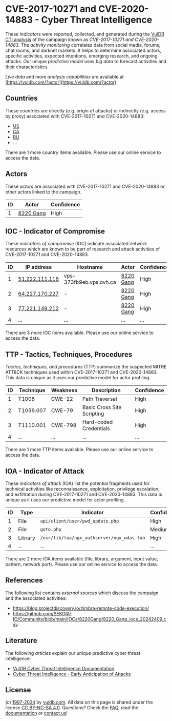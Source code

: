 # CVE-2017-10271 and CVE-2020-14883 - Cyber Threat Intelligence

These _indicators_ were reported, collected, and generated during the [VulDB CTI analysis](https://vuldb.com/?kb.cti) of the campaign known as _CVE-2017-10271 and CVE-2020-14883_. The _activity monitoring_ correlates data from social media, forums, chat rooms, and darknet markets. It helps to determine associated actors, specific activities, expected intentions, emerging research, and ongoing attacks. Our unique _predictive model_ uses _big data_ to forecast activities and their characteristics.

_Live data_ and more _analysis capabilities_ are available at [https://vuldb.com/?actor](https://vuldb.com/?actor)

## Countries

These _countries_ are directly (e.g. origin of attacks) or indirectly (e.g. access by proxy) associated with CVE-2017-10271 and CVE-2020-14883:

* [US](https://vuldb.com/?country.us)
* [CA](https://vuldb.com/?country.ca)
* [RU](https://vuldb.com/?country.ru)
* ...

There are 1 more country items available. Please use our online service to access the data.

## Actors

These _actors_ are associated with CVE-2017-10271 and CVE-2020-14883 or other actors linked to the campaign.

ID | Actor | Confidence
-- | ----- | ----------
1 | [8220 Gang](https://vuldb.com/?actor.8220_gang) | High

## IOC - Indicator of Compromise

These _indicators of compromise_ (IOC) indicate associated network resources which are known to be part of research and attack activities of CVE-2017-10271 and CVE-2020-14883.

ID | IP address | Hostname | Actor | Confidence
-- | ---------- | -------- | ----- | ----------
1 | [51.222.111.116](https://vuldb.com/?ip.51.222.111.116) | vps-373fb9eb.vps.ovh.ca | [8220 Gang](https://vuldb.com/?actor.8220_gang) | High
2 | [64.227.170.227](https://vuldb.com/?ip.64.227.170.227) | - | [8220 Gang](https://vuldb.com/?actor.8220_gang) | High
3 | [77.221.149.212](https://vuldb.com/?ip.77.221.149.212) | - | [8220 Gang](https://vuldb.com/?actor.8220_gang) | High
4 | ... | ... | ... | ...

There are 3 more IOC items available. Please use our online service to access the data.

## TTP - Tactics, Techniques, Procedures

_Tactics, techniques, and procedures_ (TTP) summarize the suspected MITRE ATT&CK techniques used within CVE-2017-10271 and CVE-2020-14883. This data is unique as it uses our predictive model for actor profiling.

ID | Technique | Weakness | Description | Confidence
-- | --------- | -------- | ----------- | ----------
1 | T1006 | CWE-22 | Path Traversal | High
2 | T1059.007 | CWE-79 | Basic Cross Site Scripting | High
3 | T1110.001 | CWE-798 | Hard-coded Credentials | High
4 | ... | ... | ... | ...

There are 1 more TTP items available. Please use our online service to access the data.

## IOA - Indicator of Attack

These _indicators of attack_ (IOA) list the potential fragments used for technical activities like reconnaissance, exploitation, privilege escalation, and exfiltration during CVE-2017-10271 and CVE-2020-14883. This data is unique as it uses our predictive model for actor profiling.

ID | Type | Indicator | Confidence
-- | ---- | --------- | ----------
1 | File | `api/client/user/pwd_update.php` | High
2 | File | `goto.php` | Medium
3 | Library | `/usr/lib/lua/ngx_authserver/ngx_wdas.lua` | High
4 | ... | ... | ...

There are 2 more IOA items available (file, library, argument, input value, pattern, network port). Please use our online service to access the data.

## References

The following list contains _external sources_ which discuss the campaign and the associated activities:

* https://blog.projectdiscovery.io/zimbra-remote-code-execution/
* https://github.com/SEKOIA-IO/Community/blob/main/IOCs/8220Gang/8220_Gang_iocs_20242409.csv

## Literature

The following _articles_ explain our unique predictive cyber threat intelligence:

* [VulDB Cyber Threat Intelligence Documentation](https://vuldb.com/?kb.cti)
* [Cyber Threat Intelligence - Early Anticipation of Attacks](https://www.scip.ch/en/?labs.20201022)

## License

(c) [1997-2024](https://vuldb.com/?kb.changelog) by [vuldb.com](https://vuldb.com/?kb.about). All data on this page is shared under the license [CC BY-NC-SA 4.0](https://creativecommons.org/licenses/by-nc-sa/4.0/). Questions? Check the [FAQ](https://vuldb.com/?kb.faq), read the [documentation](https://vuldb.com/?kb) or [contact us](https://vuldb.com/?contact)!
